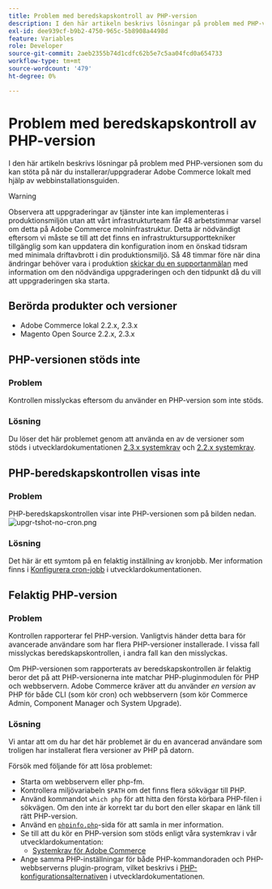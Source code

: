 ```yaml
---
title: Problem med beredskapskontroll av PHP-version
description: I den här artikeln beskrivs lösningar på problem med PHP-versionen som du kan stöta på när du installerar/uppgraderar Adobe Commerce lokalt med hjälp av webbinstallationsguiden.
exl-id: dee939cf-b9b2-4750-965c-5b8908a4498d
feature: Variables
role: Developer
source-git-commit: 2aeb2355b74d1cdfc62b5e7c5aa04fcd0a654733
workflow-type: tm+mt
source-wordcount: '479'
ht-degree: 0%

---
```


# Problem med beredskapskontroll av PHP-version

I den här artikeln beskrivs lösningar på problem med PHP-versionen som du kan stöta på när du installerar/uppgraderar Adobe Commerce lokalt med hjälp av webbinstallationsguiden.

>[!WARNING]
>
>Observera att uppgraderingar av tjänster inte kan implementeras i produktionsmiljön utan att vårt infrastrukturteam får 48 arbetstimmar varsel om detta på Adobe Commerce molninfrastruktur. Detta är nödvändigt eftersom vi måste se till att det finns en infrastruktursupporttekniker tillgänglig som kan uppdatera din konfiguration inom en önskad tidsram med minimala driftavbrott i din produktionsmiljö. Så 48 timmar före när dina ändringar behöver vara i produktion [skickar du en supportanmälan](/help/help-center-guide/help-center/magento-help-center-user-guide.md#submit-ticket) med information om den nödvändiga uppgraderingen och den tidpunkt då du vill att uppgraderingen ska starta.

## Berörda produkter och versioner

* Adobe Commerce lokal 2.2.x, 2.3.x
* Magento Open Source 2.2.x, 2.3.x

## PHP-versionen stöds inte

### Problem

Kontrollen misslyckas eftersom du använder en PHP-version som inte stöds.

### Lösning

Du löser det här problemet genom att använda en av de versioner som stöds i utvecklardokumentationen [2.3.x systemkrav](https://experienceleague.adobe.com/sv/docs/commerce-operations/installation-guide/system-requirements) och [ 2.2.x systemkrav](https://experienceleague.adobe.com/sv/docs/commerce-operations/installation-guide/system-requirements).

## PHP-beredskapskontrollen visas inte

### Problem

PHP-beredskapskontrollen visar inte PHP-versionen som på bilden nedan.
![upgr-tshot-no-cron.png](assets/upgr-tshoot-no-cron.png)

### Lösning

Det här är ett symtom på en felaktig inställning av kronjobb. Mer information finns i [Konfigurera cron-jobb](https://experienceleague.adobe.com/sv/docs/commerce-operations/installation-guide/next-steps/configuration) i utvecklardokumentationen.

## Felaktig PHP-version

### Problem

Kontrollen rapporterar fel PHP-version. Vanligtvis händer detta bara för avancerade användare som har flera PHP-versioner installerade. I vissa fall misslyckas beredskapskontrollen, i andra fall kan den misslyckas.

Om PHP-versionen som rapporterats av beredskapskontrollen är felaktig beror det på att PHP-versionerna inte matchar PHP-pluginmodulen för PHP och webbservern. Adobe Commerce kräver att du använder *en version* av PHP för både CLI (som kör cron) och webbservern (som kör Commerce Admin, Component Manager och System Upgrade).

### Lösning

Vi antar att om du har det här problemet är du en avancerad användare som troligen har installerat flera versioner av PHP på datorn.

Försök med följande för att lösa problemet:

* Starta om webbservern eller php-fm.
* Kontrollera miljövariabeln `$PATH` om det finns flera sökvägar till PHP.
* Använd kommandot `which php` för att hitta den första körbara PHP-filen i sökvägen. Om den inte är korrekt tar du bort den eller skapar en länk till rätt PHP-version.
* Använd en [`phpinfo.php`](https://experienceleague.adobe.com/sv/docs/commerce-operations/installation-guide/prerequisites/optional-software)-sida för att samla in mer information.
* Se till att du kör en PHP-version som stöds enligt våra systemkrav i vår utvecklardokumentation:
   * [Systemkrav för Adobe Commerce](https://experienceleague.adobe.com/sv/docs/commerce-operations/installation-guide/system-requirements)
* Ange samma PHP-inställningar för både PHP-kommandoraden och PHP-webbserverns plugin-program, vilket beskrivs i [PHP-konfigurationsalternativen](https://experienceleague.adobe.com/sv/docs/commerce-operations/installation-guide/system-requirements#php-settings) i utvecklardokumentationen.
